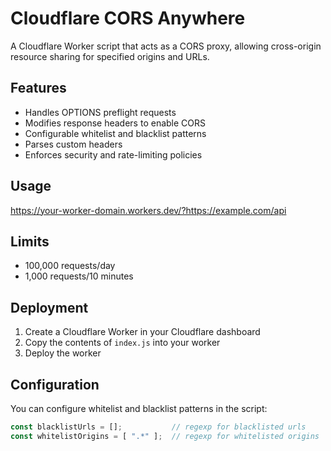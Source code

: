 # Cloudflare CORS Anywhere

A Cloudflare Worker script that acts as a CORS proxy, allowing cross-origin resource sharing for specified origins and URLs.

## Features

- Handles OPTIONS preflight requests
- Modifies response headers to enable CORS
- Configurable whitelist and blacklist patterns
- Parses custom headers
- Enforces security and rate-limiting policies

## Usage
https://your-worker-domain.workers.dev/?https://example.com/api


## Limits
- 100,000 requests/day
- 1,000 requests/10 minutes

## Deployment

1. Create a Cloudflare Worker in your Cloudflare dashboard
2. Copy the contents of `index.js` into your worker
3. Deploy the worker

## Configuration

You can configure whitelist and blacklist patterns in the script:

```javascript
const blacklistUrls = [];           // regexp for blacklisted urls
const whitelistOrigins = [ ".*" ];  // regexp for whitelisted origins